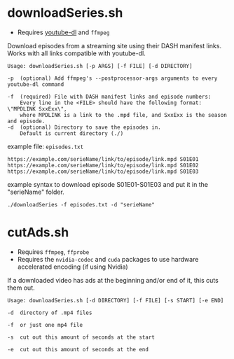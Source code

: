 # downloadSeries.sh

* Requires [youtube-dl](https://github.com/ytdl-org/youtube-dl) and `ffmpeg`

Download episodes from a streaming site using their DASH manifest links. Works with all links compatible with youtube-dl.

```
Usage: downloadSeries.sh [-p ARGS] [-f FILE] [-d DIRECTORY]

-p  (optional) Add ffmpeg's --postprocessor-args arguments to every youtube-dl command

-f  (required) File with DASH manifest links and episode numbers:
    Every line in the <FILE> should have the following format: \"MPDLINK SxxExx\",
    where MPDLINK is a link to the .mpd file, and SxxExx is the season and episode.
-d  (optional) Directory to save the episodes in.
    Default is current directory (./)
```

example file: `episodes.txt`

```
https://example.com/serieName/link/to/episode/link.mpd S01E01
https://example.com/serieName/link/to/episode/link.mpd S01E02
https://example.com/serieName/link/to/episode/link.mpd S01E03
```

example syntax to download episode S01E01-S01E03 and put it in the "serieName" folder.

`./downloadSeries -f episodes.txt -d "serieName"`

# cutAds.sh

* Requires `ffmpeg`, `ffprobe`
* Requires the `nvidia-codec` and `cuda` packages to use hardware accelerated encoding (if using Nvidia)

If a downloaded video has ads at the beginning and/or end of it, this cuts them out.

```
Usage: downloadSeries.sh [-d DIRECTORY] [-f FILE] [-s START] [-e END]

-d  directory of .mp4 files

-f  or just one mp4 file

-s  cut out this amount of seconds at the start

-e  cut out this amount of seconds at the end
```




